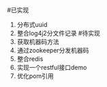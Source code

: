 #已实现
1. 分布式uuid
2. 整合log4j2分文件记录
#待实现
1. 获取机器码方法
2. 通过zookeeper分发机器码
3. 整合redis
4. 实现一个restful接口demo
5. 优化pom引用